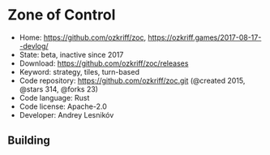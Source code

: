# Zone of Control

- Home: https://github.com/ozkriff/zoc, https://ozkriff.games/2017-08-17--devlog/
- State: beta, inactive since 2017
- Download: https://github.com/ozkriff/zoc/releases
- Keyword: strategy, tiles, turn-based
- Code repository: https://github.com/ozkriff/zoc.git (@created 2015, @stars 314, @forks 23)
- Code language: Rust
- Code license: Apache-2.0
- Developer: Andrey Lesnikóv

## Building
